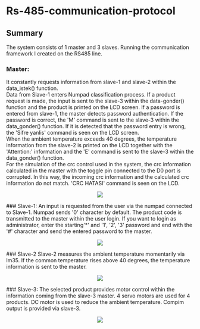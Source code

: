 # Rs-485-communication-protocol
## Summary
The system consists of 1 master and 3 slaves. Running the communication framework I created on the RS485 line. 
### Master:
  It constantly requests information from slave-1 and slave-2 within the data_istek() function. <br/> Data from Slave-1 enters Numpad classification process. If a product request is made, the input is sent to the slave-3 within the data-gonder() function and the product is printed on the LCD screen. If a password is entered from slave-1, the master detects password authentication. If the password is correct, the 'M' command is sent to the slave-3 within the data_gonder() function. If it is detected that the password entry is wrong, the 'Sifre yanlis' command is seen on the LCD screen. <br/>
  When the ambient temperature exceeds 40 degrees, the temperature information from the slave-2 is printed on the LCD together with the 'Attention:' information and the 'E' command is sent to the slave-3 within the data_gonder() function. <br/>
  For the simulation of the crc control used in the system, the crc information calculated in the master with the toggle pin connected to the D0 port is corrupted. In this way, the incoming crc information and the calculated crc information do not match. 'CRC HATASI' command is seen on the LCD.   
<p align="center"> 
<img src="https://user-images.githubusercontent.com/62069736/120198695-12386480-c22b-11eb-8284-4eba4ac5e4ee.png">
</p>  
### Slave-1:
An input is requested from the user via the numpad connected to Slave-1. Numpad sends '0' character by default. The product code is transmitted to the master within the user login. If you want to login as administrator, enter   the starting'*' and '1', '2', '3' password and end with the '#' character and send the entered password to the master. 
<p align="center"> 
<img src="https://user-images.githubusercontent.com/62069736/120202863-c63bee80-c22f-11eb-8170-5aaa40b65ccd.PNG">
</p>
### Slave-2
Slave-2 measures the ambient temperature momentarily via lm35. If the common temperature rises above 40 degrees, the temperature information is sent to the master. 
<p align="center"> 
<img src="https://user-images.githubusercontent.com/62069736/120204535-9c83c700-c231-11eb-9ac1-193baa51db7d.PNG">
</p>
### Slave-3:
The selected product provides motor control within the information coming from the slave-3 master. 4 servo motors are used for 4 products. DC motor is used to reduce the ambient temperature. Compim output is provided via slave-3. 
<p align="center"> 
<img src="https://user-images.githubusercontent.com/62069736/120205108-419e9f80-c232-11eb-8b00-a830b21d95ef.PNG">
</p>
